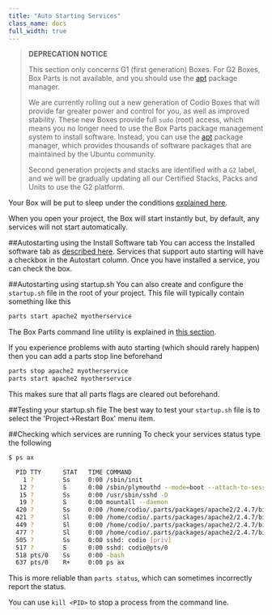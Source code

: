 ```yaml
---
title: "Auto Starting Services"
class_name: docs
full_width: true
---
```


> **DEPRECATION NOTICE**
>
> This section only concerns G1 (first generation) Boxes. For G2 Boxes, Box Parts is not available, and you should use the [apt](https://help.ubuntu.com/community/AptGet/Howto) package manager.
>
> We are currently rolling out a new generation of Codio Boxes that will provide far greater power and control for you, as well as improved stability. These new Boxes provide full `sudo` (root) access, which means you no longer need to use the Box Parts package management system to install software. Instead, you can use the [apt](https://help.ubuntu.com/community/AptGet/Howto) package manager, which provides thousands of software packages that are maintained by the Ubuntu community.
>
> Second generation projects and stacks are identified with a `G2` label, and we will be gradually updating all our Certified Stacks, Packs and Units to use the G2 platform.

Your Box will be put to sleep under the conditions [explained here](/docs/ide/boxes/overview/).

When you open your project, the Box will start instantly but, by default, any services will not start automatically.

##Autostarting using the Install Software tab
You can access the Installed software tab as [described here](/docs/ide/boxes/installsw/). Services that support auto starting will have a checkbox in the Autostart column. Once you have installed a service, you can check the box.

##Autostarting using startup.sh
You can also create and configure the `startup.sh` file in the root of your project. This file will typically contain something like this

```bash
parts start apache2 myotherservice
```

The Box Parts command line utility is explained in [this section](/docs/ide/boxes/installsw/box-parts/).

If you experience problems with auto starting (which should rarely happen) then you can add a parts stop line beforehand

```bash
parts stop apache2 myotherservice
parts start apache2 myotherservice
```

This makes sure that all parts flags are cleared out beforehand.

##Testing your startup.sh file
The best way to test your `startup.sh` file is to select the 'Project->Restart Box' menu item.

##Checking which services are running
To check your services status type the following

```bash
$ ps ax

  PID TTY      STAT   TIME COMMAND
    1 ?        Ss     0:00 /sbin/init
   12 ?        S      0:00 /sbin/plymouthd --mode=boot --attach-to-session
   15 ?        Ss     0:00 /usr/sbin/sshd -D
   19 ?        S      0:00 mountall --daemon
  420 ?        Ss     0:00 /home/codio/.parts/packages/apache2/2.4.7/bin/httpd -k start
  421 ?        Sl     0:00 /home/codio/.parts/packages/apache2/2.4.7/bin/httpd -k start
  449 ?        Sl     0:00 /home/codio/.parts/packages/apache2/2.4.7/bin/httpd -k start
  477 ?        Sl     0:00 /home/codio/.parts/packages/apache2/2.4.7/bin/httpd -k start
  505 ?        Ss     0:00 sshd: codio [priv]
  517 ?        S      0:00 sshd: codio@pts/0
  518 pts/0    Ss     0:00 -bash
  637 pts/0    R+     0:00 ps ax
```

This is more reliable than `parts status`, which can sometimes incorrectly report the status.

You can use `kill <PID>` to stop a process from the command line.
